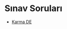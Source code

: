 # Sınav Soruları

<!--Index-->

- [Karma DE](./S%C4%B1nav%20Sorular%C4%B1/Karma%20DE.pdf)

<!--Index-->
